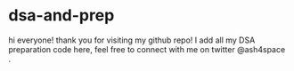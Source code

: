 # dsa-and-prep
hi everyone!
thank you for visiting my github repo!
I add all my DSA preparation code here, feel free to connect with me on twitter @ash4space .

